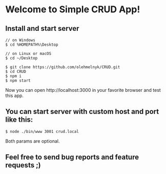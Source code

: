 Welcome to Simple CRUD App!
===================

Install and start server
-------------
    // on Windows
    $ cd %HOMEPATH%\Desktop

	// on Linux or macOS
	$ cd ~/Desktop

    $ git clone https://github.com/olehmelnyk/CRUD.git
    $ cd CRUD
    $ npm i
    $ npm start

Now you can open http://localhost:3000 in your favorite browser and test this app.

You can start server with custom host and port like this:
-----------------------------------------------------------

    $ node ./bin/www 3001 crud.local

Both params are optional.

Feel free to send bug reports and feature requests ;)
-----------------------------------------------------